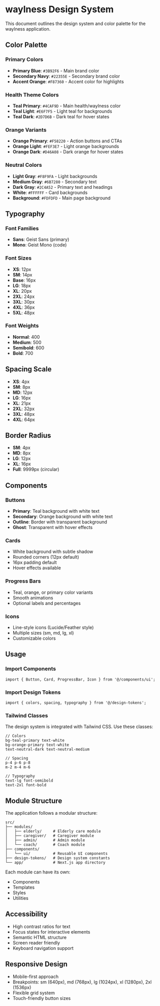 # waylness Design System

This document outlines the design system and color palette for the waylness application.

## Color Palette

### Primary Colors
- **Primary Blue**: `#3B92F6` - Main brand color
- **Secondary Navy**: `#22355E` - Secondary brand color  
- **Accent Orange**: `#F87360` - Accent color for highlights

### Health Theme Colors
- **Teal Primary**: `#4CAF9D` - Main health/waylness color
- **Teal Light**: `#E6F7F5` - Light teal for backgrounds
- **Teal Dark**: `#2D7D6B` - Dark teal for hover states

### Orange Variants
- **Orange Primary**: `#F58220` - Action buttons and CTAs
- **Orange Light**: `#FEF3E7` - Light orange backgrounds
- **Orange Dark**: `#D46A08` - Dark orange for hover states

### Neutral Colors
- **Light Gray**: `#F8F9FA` - Light backgrounds
- **Medium Gray**: `#6B7280` - Secondary text
- **Dark Gray**: `#2C4A52` - Primary text and headings
- **White**: `#FFFFFF` - Card backgrounds
- **Background**: `#FDFDFD` - Main page background

## Typography

### Font Families
- **Sans**: Geist Sans (primary)
- **Mono**: Geist Mono (code)

### Font Sizes
- **XS**: 12px
- **SM**: 14px
- **Base**: 16px
- **LG**: 18px
- **XL**: 20px
- **2XL**: 24px
- **3XL**: 30px
- **4XL**: 36px
- **5XL**: 48px

### Font Weights
- **Normal**: 400
- **Medium**: 500
- **Semibold**: 600
- **Bold**: 700

## Spacing Scale

- **XS**: 4px
- **SM**: 8px
- **MD**: 12px
- **LG**: 16px
- **XL**: 21px
- **2XL**: 32px
- **3XL**: 48px
- **4XL**: 64px

## Border Radius

- **SM**: 4px
- **MD**: 8px
- **LG**: 12px
- **XL**: 16px
- **Full**: 9999px (circular)

## Components

### Buttons
- **Primary**: Teal background with white text
- **Secondary**: Orange background with white text
- **Outline**: Border with transparent background
- **Ghost**: Transparent with hover effects

### Cards
- White background with subtle shadow
- Rounded corners (12px default)
- 16px padding default
- Hover effects available

### Progress Bars
- Teal, orange, or primary color variants
- Smooth animations
- Optional labels and percentages

### Icons
- Line-style icons (Lucide/Feather style)
- Multiple sizes (sm, md, lg, xl)
- Customizable colors

## Usage

### Import Components
```tsx
import { Button, Card, ProgressBar, Icon } from '@/components/ui';
```

### Import Design Tokens
```tsx
import { colors, spacing, typography } from '@/design-tokens';
```

### Tailwind Classes
The design system is integrated with Tailwind CSS. Use these classes:

```tsx
// Colors
bg-teal-primary text-white
bg-orange-primary text-white
text-neutral-dark text-neutral-medium

// Spacing
p-4 p-6 p-8
m-2 m-4 m-6

// Typography
text-lg font-semibold
text-2xl font-bold
```

## Module Structure

The application follows a modular structure:

```
src/
├── modules/
│   ├── elderly/     # Elderly care module
│   ├── caregiver/   # Caregiver module
│   ├── admin/       # Admin module
│   └── coach/       # Coach module
├── components/
│   └── ui/          # Reusable UI components
├── design-tokens/   # Design system constants
└── app/             # Next.js app directory
```

Each module can have its own:
- Components
- Templates
- Styles
- Utilities

## Accessibility

- High contrast ratios for text
- Focus states for interactive elements
- Semantic HTML structure
- Screen reader friendly
- Keyboard navigation support

## Responsive Design

- Mobile-first approach
- Breakpoints: sm (640px), md (768px), lg (1024px), xl (1280px), 2xl (1536px)
- Flexible grid system
- Touch-friendly button sizes